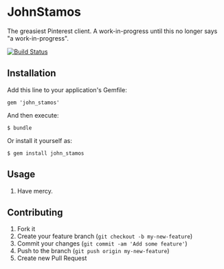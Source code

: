 # JohnStamos

The greasiest Pinterest client.  A work-in-progress until this no longer says "a work-in-progress".

[![Build Status](https://travis-ci.org/mariozig/john_stamos.png?branch=master)](https://travis-ci.org/mariozig/john_stamos)

## Installation

Add this line to your application's Gemfile:

    gem 'john_stamos'

And then execute:

    $ bundle

Or install it yourself as:

    $ gem install john_stamos

## Usage

1. Have mercy.

## Contributing

1. Fork it
2. Create your feature branch (`git checkout -b my-new-feature`)
3. Commit your changes (`git commit -am 'Add some feature'`)
4. Push to the branch (`git push origin my-new-feature`)
5. Create new Pull Request
